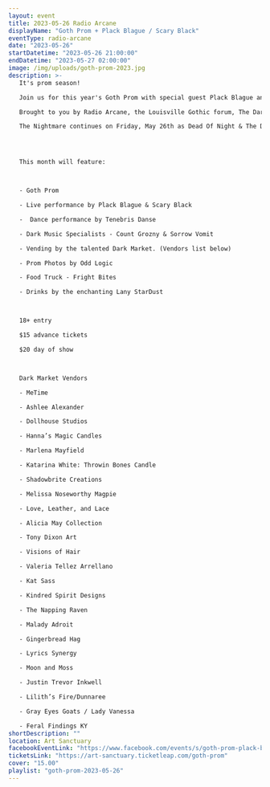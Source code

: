 ```yaml
---
layout: event
title: 2023-05-26 Radio Arcane
displayName: "Goth Prom + Plack Blague / Scary Black"
eventType: radio-arcane
date: "2023-05-26"
startDatetime: "2023-05-26 21:00:00"
endDatetime: "2023-05-27 02:00:00"
image: /img/uploads/goth-prom-2023.jpg
description: >-
   It's prom season!

   Join us for this year's Goth Prom with special guest Plack Blague and Louisville's own Scary Black!

   Brought to you by Radio Arcane, the Louisville Gothic forum, The Dark Market and Hush LTD.

   The Nightmare continues on Friday, May 26th as Dead Of Night & The Dark Market keep up the monthly grind of dark eclectic music. Come out and help keep the dancefloor barely alive as we celebrate the glum drudgery of our dreadful existence.




   This month will feature:



   - Goth Prom

   - Live performance by Plack Blague & Scary Black

   -  Dance performance by Tenebris Danse

   - Dark Music Specialists - Count Grozny & Sorrow Vomit

   - Vending by the talented Dark Market. (Vendors list below)

   - Prom Photos by Odd Logic

   - Food Truck - Fright Bites

   - Drinks by the enchanting Lany StarDust



   18+ entry

   $15 advance tickets

   $20 day of show



   Dark Market Vendors

   - MeTime

   - Ashlee Alexander

   - Dollhouse Studios

   - Hanna’s Magic Candles

   - Marlena Mayfield

   - Katarina White: Throwin Bones Candle

   - Shadowbrite Creations

   - Melissa Noseworthy Magpie

   - Love, Leather, and Lace

   - Alicia May Collection

   - Tony Dixon Art

   - Visions of Hair

   - Valeria Tellez Arrellano

   - Kat Sass

   - Kindred Spirit Designs

   - The Napping Raven

   - Malady Adroit

   - Gingerbread Hag

   - Lyrics Synergy

   - Moon and Moss

   - Justin Trevor Inkwell

   - Lilith’s Fire/Dunnaree

   - Gray Eyes Goats / Lady Vanessa

   - Feral Findings KY
shortDescription: ""
location: Art Sanctuary
facebookEventLink: "https://www.facebook.com/events/s/goth-prom-plack-blague-scary-b/1676134232836487"
ticketsLink: "https://art-sanctuary.ticketleap.com/goth-prom"
cover: "15.00"
playlist: "goth-prom-2023-05-26"
---
```

